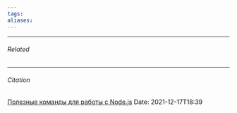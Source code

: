 ```yaml
---
tags: 
aliases: 
---
```



---
###### Related 
---
###### Citation
[Полезные команды для работы с Node.js](https://htmlacademy.ru/blog/boost/frontend/useful-commands-for-working-with-nodejs)
Date: 2021-12-17T18:39
